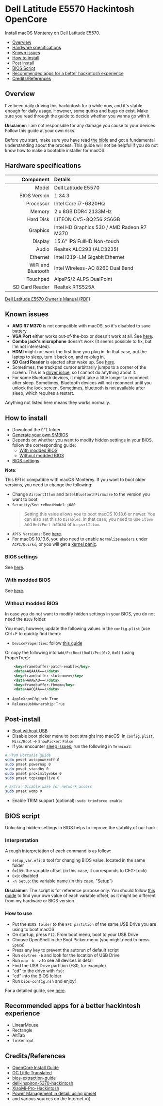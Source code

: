 # Dell Latitude E5570 Hackintosh OpenCore

Install macOS Monterey on Dell Latitude E5570.

- [Overview](#overview)
- [Hardware specifications](#hardware-specifications)
- [Known issues](#known-issues)
- [How to install](#how-to-install)
- [Post install](#post-install)
- [BIOS Script](#bios-script)
- [Recommended apps for a better hackintosh experience](#recommended-apps-for-a-better-hackintosh-experience)
- [Credits/References](#creditsreferences)

## Overview

I've been daily driving this hackintosh for a while now, and it's stable enough for daily usage. However, some quirks and bugs do exist. Make sure you read through the guide to decide whether you wanna go with it.

**Disclamer**: I am not responsible for any damage you cause to your devices. Follow this guide at your own risks.

Before you start, make sure you have read [the bible](https://dortania.github.io/OpenCore-Install-Guide/) and got a fundamental understanding about the process. This guide will not be helpful if you do not know how to make a bootable installer for macOS.

## Hardware specifications

|          Component | Details                                    |
| -----------------: | :----------------------------------------- |
|              Model | Dell Latitude E5570                        |
|       BIOS Version | 1.34.3                                     |
|          Processor | Intel Core i7-6820HQ                       |
|             Memory | 2 x 8GB DDR4 2133MHz                       |
|          Hard Disk | LITEON CV5-8Q256 256GB                     |
|           Graphics | Intel HD Graphics 530 / AMD Radeon R7 M370 |
|            Display | 15.6" IPS FullHD Non-touch                 |
|              Audio | Realtek ALC293 (ALC3235)                   |
|           Ethernet | Intel I219-LM Gigabit Ethernet             |
| WiFi and Bluetooth | Intel Wireless-AC 8260 Dual Band           |
|           Touchpad | AlpsPS/2 ALPS DualPoint                    |
|     SD Card Reader | Realtek RTS525A                            |

[Dell Latitude E5570 Owner's Manual (PDF)](https://dl.dell.com/topicspdf/latitude-e5570-laptop_owners-manual_en-us.pdf)

## Known issues

- **AMD R7 M370** is not compatible with macOS, so it's disabled to save battery.
- **VGA Port** either works out-of-the-box or doesn't work at all. See [here](https://osxlatitude.com/forums/topic/18160-dell-latitude-e5570-how-to-get-vga-and-bluetooth-working-under-monterey/?do=findComment&comment=118362).
- **Combo jack's microphone** doesn't work (It seems possible to fix, but I'm not interested).
- **HDMI** might not work the first time you plug in. In that case, put the laptop to sleep, turn it back on, and re-plug in.
- **SD Card Reader** is ejected after wake up. See [here](https://github.com/0xFireWolf/RealtekCardReader/blob/main/Docs/KnownIssues.md#card-ejected-after-waked-up).
- Sometimes, the trackpad cursor arbitrarily jumps to a corner of the screen. This is a [driver issue](https://github.com/acidanthera/VoodooPS2), so I cannot do anything about it.
- For some Bluetooth devices, it might take a little longer to reconnect after sleep. Sometimes, Bluetooth devices will not reconnect until you unlock the lock screen. Sometimes, bluetooth is not available after sleep, which requires a restart.

Anything not listed here means they works normally.

## How to install

- Download the `EFI` folder
- [Generate your own SMBIOS](https://github.com/corpnewt/GenSMBIOS)
- Depends on whether you want to modify hidden settings in your BIOS, follow the corresponding guide:
  - [With modded BIOS](#with-modded-bios)
  - [Without modded BIOS](#without-modded-bios)
- [BIOS settings](#bios-settings)

**Note**:

This EFI is compatible with macOS Monterey. If you want to boot older versions, you need to change the following:

- Change `AirportItlwm` and `IntelBluetoothFirmware` to the version you want to boot
- `Security/SecureBootModel`: `j680`
  > Setting this value allows you to boot macOS 10.13.6 or newer. You can also set this to `Disabled`. In that case, you need to use `itlwm` and `HeliPort` instead of `AirportItlwm`.
- `APFS Versions`: See [here](https://dortania.github.io/OpenCore-Install-Guide/config-laptop.plist/skylake.html#apfs).
- For macOS 10.13.6, you also need to enable `NormalizeHeaders` under `ACPI/Quirks`, or you will get a [kernel panic](https://dortania.github.io/OpenCore-Install-Guide/troubleshooting/extended/kernel-issues.html#kernel-panic-appleacpiplatform-in-10-13).

### BIOS settings

See [here](https://dortania.github.io/OpenCore-Install-Guide/config-laptop.plist/skylake.html#intel-bios-settings).

### With modded BIOS

See [here](#bios-script).

### Without modded BIOS

In case you do not want to modify hidden settings in your BIOS, you do not need the `BIOS` folder.

You must, however, update the following values in the `config.plist` (use Ctrl+F to quickly find them):

- `DeviceProperties`: follow [this guide](https://dortania.github.io/OpenCore-Install-Guide/config-laptop.plist/skylake.html#deviceproperties)

Or copy the following into `Add/PciRoot(0x0)/Pci(0x2,0x0)` (using ProperTree):

```xml
    <key>framebuffer-patch-enable</key>
    <data>AQAAAA==</data>
    <key>framebuffer-stolenmem</key>
    <data>AAAwAQ==</data>
    <key>framebuffer-fbmem</key>
    <data>AACQAA==</data>
```

- `AppleXcpmCfgLock`: `True`
- `ReleaseUsbOwnership`: `True`

## Post-install

- [Boot without USB](https://dortania.github.io/OpenCore-Post-Install/universal/oc2hdd.html#grabbing-opencore-off-the-usb)
- Disable boot picker menu to boot straight into macOS: In `config.plist`, `Misc/Boot` -> `ShowPicker`: `False`
- If you encounter [sleep issues](https://dortania.github.io/OpenCore-Post-Install/universal/sleep.html#preparations), run the following in `Terminal`:

```bash
# From Dortania guide
sudo pmset autopoweroff 0
sudo pmset powernap 0
sudo pmset standby 0
sudo pmset proximitywake 0
sudo pmset tcpkeepalive 0

# Extra: Disable wake for network access
sudo pmset womp 0
```

- Enable TRIM support (optional): `sudo trimforce enable`

## BIOS script

Unlocking hidden settings in BIOS helps to improve the stability of our hack.

### Interpretation

A rough interpretation of each command is as follow:

- `setup_var.efi`: a tool for changing BIOS value, located in the same folder
- `0x109`: the variable offset (in this case, it corresponds to CFG-Lock)
- `0x0`: disabled
- `-n Setup`: the variable name (in this case, "Setup")

**Disclaimer**: The script is for reference purpose only. You should follow [this guide](https://github.com/dreamwhite/bios-extraction-guide/blob/master/Dell/README.md) to find your own value of each variable offset, as it might be different from my hardware or BIOS version.

### How to use

- Put the `BIOS folder` to the `EFI partition` of the same USB Drive you are using to boot macOS
- On startup, press `F12`. From boot menu, boot to your USB Drive
- Choose OpenShell in the Boot Picker menu (you might need to press `Space`)
- Press any key to prevent the autorun of default script
- Run `devtree -b` and look for the location of USB Drive
- Run `map -b -v` to see all devices in detail
- Find the USB Drive partition (FS0, for example)
- "cd" to the drive with `fs0:`
- "cd" into the BIOS folder
- Run `bios-config.nsh` and enjoy!

For a detailed guide, see [here](https://www.reddit.com/r/hackintosh/comments/sy2170/opencore_uefi_shell_for_hackintosh/).

## Recommended apps for a better hackintosh experience

- LinearMouse
- Rectangle
- AltTab
- TinkerTool

## Credits/References

- [OpenCore Install Guide](https://dortania.github.io/OpenCore-Install-Guide/)
- [OC Little Translated](https://github.com/5T33Z0/OC-Little-Translated)
- [bios-extraction-guide](bios-extraction-guide)
- [dell-inspiron-5370-hackintosh](dell-inspiron-5370-hackintosh)
- [XiaoMi-Pro-Hackintosh](https://github.com/daliansky/XiaoMi-Pro-Hackintosh)
- [Power Management in detail: using pmset](https://eclecticlight.co/2017/01/20/power-management-in-detail-using-pmset/)
- and various sources on the Internet =))
